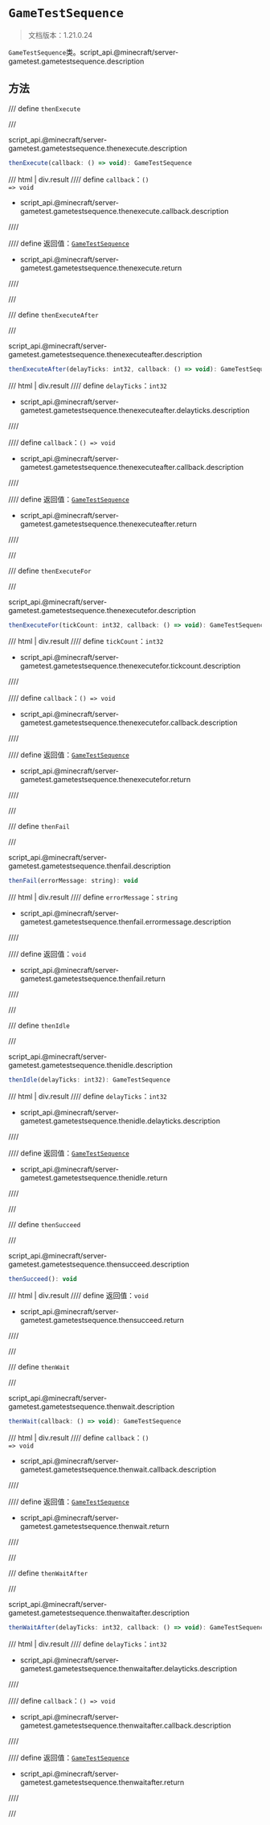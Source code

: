 # `GameTestSequence`

> 文档版本：1.21.0.24

`GameTestSequence`类。script_api.@minecraft/server-gametest.gametestsequence.description

## 方法

/// define
`thenExecute`


///

script_api.@minecraft/server-gametest.gametestsequence.thenexecute.description

```js
thenExecute(callback: () => void): GameTestSequence
```

/// html | div.result
//// define
`callback`：<code>() =&gt; void</code>

- script_api.@minecraft/server-gametest.gametestsequence.thenexecute.callback.description


////

//// define
返回值：[`GameTestSequence`](./gametestsequence.md)

- script_api.@minecraft/server-gametest.gametestsequence.thenexecute.return


////

///


/// define
`thenExecuteAfter`


///

script_api.@minecraft/server-gametest.gametestsequence.thenexecuteafter.description

```js
thenExecuteAfter(delayTicks: int32, callback: () => void): GameTestSequence
```

/// html | div.result
//// define
`delayTicks`：`int32`

- script_api.@minecraft/server-gametest.gametestsequence.thenexecuteafter.delayticks.description


////

//// define
`callback`：<code>() =&gt; void</code>

- script_api.@minecraft/server-gametest.gametestsequence.thenexecuteafter.callback.description


////

//// define
返回值：[`GameTestSequence`](./gametestsequence.md)

- script_api.@minecraft/server-gametest.gametestsequence.thenexecuteafter.return


////

///


/// define
`thenExecuteFor`


///

script_api.@minecraft/server-gametest.gametestsequence.thenexecutefor.description

```js
thenExecuteFor(tickCount: int32, callback: () => void): GameTestSequence
```

/// html | div.result
//// define
`tickCount`：`int32`

- script_api.@minecraft/server-gametest.gametestsequence.thenexecutefor.tickcount.description


////

//// define
`callback`：<code>() =&gt; void</code>

- script_api.@minecraft/server-gametest.gametestsequence.thenexecutefor.callback.description


////

//// define
返回值：[`GameTestSequence`](./gametestsequence.md)

- script_api.@minecraft/server-gametest.gametestsequence.thenexecutefor.return


////

///


/// define
`thenFail`


///

script_api.@minecraft/server-gametest.gametestsequence.thenfail.description

```js
thenFail(errorMessage: string): void
```

/// html | div.result
//// define
`errorMessage`：`string`

- script_api.@minecraft/server-gametest.gametestsequence.thenfail.errormessage.description


////

//// define
返回值：`void`

- script_api.@minecraft/server-gametest.gametestsequence.thenfail.return


////

///


/// define
`thenIdle`


///

script_api.@minecraft/server-gametest.gametestsequence.thenidle.description

```js
thenIdle(delayTicks: int32): GameTestSequence
```

/// html | div.result
//// define
`delayTicks`：`int32`

- script_api.@minecraft/server-gametest.gametestsequence.thenidle.delayticks.description


////

//// define
返回值：[`GameTestSequence`](./gametestsequence.md)

- script_api.@minecraft/server-gametest.gametestsequence.thenidle.return


////

///


/// define
`thenSucceed`


///

script_api.@minecraft/server-gametest.gametestsequence.thensucceed.description

```js
thenSucceed(): void
```

/// html | div.result
//// define
返回值：`void`

- script_api.@minecraft/server-gametest.gametestsequence.thensucceed.return


////

///


/// define
`thenWait`


///

script_api.@minecraft/server-gametest.gametestsequence.thenwait.description

```js
thenWait(callback: () => void): GameTestSequence
```

/// html | div.result
//// define
`callback`：<code>() =&gt; void</code>

- script_api.@minecraft/server-gametest.gametestsequence.thenwait.callback.description


////

//// define
返回值：[`GameTestSequence`](./gametestsequence.md)

- script_api.@minecraft/server-gametest.gametestsequence.thenwait.return


////

///


/// define
`thenWaitAfter`


///

script_api.@minecraft/server-gametest.gametestsequence.thenwaitafter.description

```js
thenWaitAfter(delayTicks: int32, callback: () => void): GameTestSequence
```

/// html | div.result
//// define
`delayTicks`：`int32`

- script_api.@minecraft/server-gametest.gametestsequence.thenwaitafter.delayticks.description


////

//// define
`callback`：<code>() =&gt; void</code>

- script_api.@minecraft/server-gametest.gametestsequence.thenwaitafter.callback.description


////

//// define
返回值：[`GameTestSequence`](./gametestsequence.md)

- script_api.@minecraft/server-gametest.gametestsequence.thenwaitafter.return


////

///

